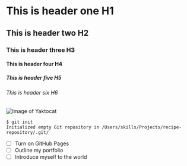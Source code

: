 # This is header one H1
## This is header two H2
### This is header three H3
#### This is header four H4
##### This is header five H5
###### This is header six H6


![Image of Yaktocat](https://octodex.github.com/images/yaktocat.png)

```
$ git init
Initialized empty Git repository in /Users/skills/Projects/recipe-repository/.git/
```

- [ ] Turn on GitHub Pages
- [ ] Outline my portfolio
- [ ] Introduce myself to the world
